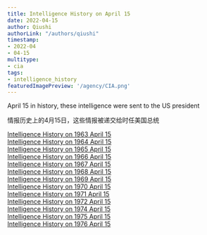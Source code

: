 ```yaml
---
title: Intelligence History on April 15
date: 2022-04-15
author: Qiushi 
authorLink: "/authors/qiushi"
timestamp: 
- 2022-04
- 04-15
multitype: 
- cia
tags: 
- intelligence_history
featuredImagePreview: '/agency/CIA.png'
---
```



April 15 in history, these intelligence were sent to the US president

情报历史上的4月15日，这些情报被递交给时任美国总统

<!--more-->







[Intelligence History on 1963 April 15](/dailybrief/1963-04-15)   
[Intelligence History on 1964 April 15](/dailybrief/1964-04-15)   
[Intelligence History on 1965 April 15](/dailybrief/1965-04-15)   
[Intelligence History on 1966 April 15](/dailybrief/1966-04-15)   
[Intelligence History on 1967 April 15](/dailybrief/1967-04-15)   
[Intelligence History on 1968 April 15](/dailybrief/1968-04-15)   
[Intelligence History on 1969 April 15](/dailybrief/1969-04-15)   
[Intelligence History on 1970 April 15](/dailybrief/1970-04-15)   
[Intelligence History on 1971 April 15](/dailybrief/1971-04-15)   
[Intelligence History on 1972 April 15](/dailybrief/1972-04-15)   
[Intelligence History on 1974 April 15](/dailybrief/1974-04-15)   
[Intelligence History on 1975 April 15](/dailybrief/1975-04-15)   
[Intelligence History on 1976 April 15](/dailybrief/1976-04-15)   
